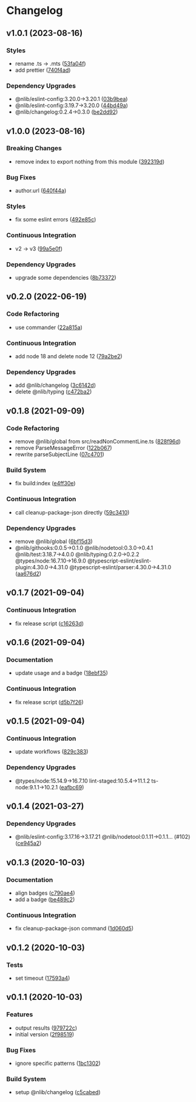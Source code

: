 # Changelog

## v1.0.1 (2023-08-16)

### Styles

- rename .ts → .mts ([53fa04f](https://github.com/nlibjs/lint-commit/commit/53fa04f84deace64adf502db597847d0f0723e4b))
- add prettier ([740f4ad](https://github.com/nlibjs/lint-commit/commit/740f4ad5fa6e21efc50dec7c26605847462e9233))

### Dependency Upgrades

- @nlib/eslint-config:3.20.0→3.20.1 ([03b9bea](https://github.com/nlibjs/lint-commit/commit/03b9beaf420fa95789ed0f4cc2190838e29c3350))
- @nlib/eslint-config:3.19.7→3.20.0 ([44bd49a](https://github.com/nlibjs/lint-commit/commit/44bd49abaa467a2ee04a9e62bc1c9df229b073d1))
- @nlib/changelog:0.2.4→0.3.0 ([be2dd92](https://github.com/nlibjs/lint-commit/commit/be2dd92778dad33bf7c9423d5c1242abb96e7b01))

## v1.0.0 (2023-08-16)

### Breaking Changes

- remove index to export nothing from this module ([392319d](https://github.com/nlibjs/lint-commit/commit/392319d13eaf5856b21d0166d60a9f14cc90f382))

### Bug Fixes

- author.url ([640f44a](https://github.com/nlibjs/lint-commit/commit/640f44ac106899106ffa43cf4fbf5ec84a72bd92))

### Styles

- fix some eslint errors ([492e85c](https://github.com/nlibjs/lint-commit/commit/492e85cc77f242a8bdb88b3b62fa1e2fabd85eeb))

### Continuous Integration

- v2 → v3 ([99a5e0f](https://github.com/nlibjs/lint-commit/commit/99a5e0f1d130092a77ece71f0b6b39e2843ca137))

### Dependency Upgrades

- upgrade some dependencies ([8b73372](https://github.com/nlibjs/lint-commit/commit/8b73372869fd5a07ff029871c01b957b7cf47bc3))

## v0.2.0 (2022-06-19)

### Code Refactoring

- use commander ([22a815a](https://github.com/nlibjs/lint-commit/commit/22a815af37400268bb400ee13acc5e8fcd6bcd18))

### Continuous Integration

- add node 18 and delete node 12 ([79a2be2](https://github.com/nlibjs/lint-commit/commit/79a2be2bc6557254552361dd677f688d69f5e845))

### Dependency Upgrades

- add @nlib/changelog ([3c6142d](https://github.com/nlibjs/lint-commit/commit/3c6142d9583e595ea98f3b6dd2cb99e7d45c0b22))
- delete @nlib/typing ([c472ba2](https://github.com/nlibjs/lint-commit/commit/c472ba2a0cb66469cd3c1608ad7c6365df5e3db0))

## v0.1.8 (2021-09-09)

### Code Refactoring

- remove @nlib/global from src/readNonCommentLine.ts ([828f96d](https://github.com/nlibjs/lint-commit/commit/828f96d4528c508b0418c1206051e1fb3dd2d8d0))
- remove ParseMessageError ([122b067](https://github.com/nlibjs/lint-commit/commit/122b0677a28b6278e880d6ad3b48edd81a2f1ae7))
- rewrite parseSubjectLine ([07c4701](https://github.com/nlibjs/lint-commit/commit/07c4701b697ed91a98932882c42deca35a5d5fcc))

### Build System

- fix build:index ([e4ff30e](https://github.com/nlibjs/lint-commit/commit/e4ff30e9fba0c1e28e2f3e8fea3bd606ed489435))

### Continuous Integration

- call cleanup-package-json directly ([59c3410](https://github.com/nlibjs/lint-commit/commit/59c3410043cc3c4a6f3e052695de5e1406138524))

### Dependency Upgrades

- remove @nlib/global ([6bf15d3](https://github.com/nlibjs/lint-commit/commit/6bf15d32059a2d9ed13d32fb8bd5915b5e6f07ce))
- @nlib/githooks:0.0.5→0.1.0 @nlib/nodetool:0.3.0→0.4.1 @nlib/test:3.18.7→4.0.0 @nlib/typing:0.2.0→0.2.2 @types/node:16.7.10→16.9.0 @typescript-eslint/eslint-plugin:4.30.0→4.31.0 @typescript-eslint/parser:4.30.0→4.31.0 ([aa676d2](https://github.com/nlibjs/lint-commit/commit/aa676d2bb3b7078c686a043a0f30377e7294bb0a))

## v0.1.7 (2021-09-04)

### Continuous Integration

- fix release script ([c16263d](https://github.com/nlibjs/lint-commit/commit/c16263d5c36c8a77183589f0ff393549e1830722))

## v0.1.6 (2021-09-04)

### Documentation

- update usage and a badge ([18ebf35](https://github.com/nlibjs/lint-commit/commit/18ebf35abdd01e62a1dea894684369f47928a8d3))

### Continuous Integration

- fix release script ([d5b7f26](https://github.com/nlibjs/lint-commit/commit/d5b7f26cb32eb29df04f7b5ad97a3132ab52f3dd))

## v0.1.5 (2021-09-04)

### Continuous Integration

- update workflows ([829c383](https://github.com/nlibjs/lint-commit/commit/829c3834d3304929c22d10a24218178bf6c07889))

### Dependency Upgrades

- @types/node:15.14.9→16.7.10 lint-staged:10.5.4→11.1.2 ts-node:9.1.1→10.2.1 ([eafbc69](https://github.com/nlibjs/lint-commit/commit/eafbc69306ecdf4514a3b6b840d4ec0f63efb019))

## v0.1.4 (2021-03-27)

### Dependency Upgrades

- @nlib/eslint-config:3.17.16→3.17.21 @nlib/nodetool:0.1.11→0.1.1… (#102) ([ce945a2](https://github.com/nlibjs/lint-commit/commit/ce945a2fecd0d3146aed3b29c8edd459f8fe2b47))

## v0.1.3 (2020-10-03)

### Documentation

- align badges ([c790ae4](https://github.com/nlibjs/lint-commit/commit/c790ae4f73ec0408d26ba551d529371b0e5515c1))
- add a badge ([be489c2](https://github.com/nlibjs/lint-commit/commit/be489c238c0110a0ad1fa01a16bfc31c6134bbfc))

### Continuous Integration

- fix cleanup-package-json command ([1d060d5](https://github.com/nlibjs/lint-commit/commit/1d060d54fae9315db999acf286678456d71a0700))

## v0.1.2 (2020-10-03)

### Tests

- set timeout ([17593a4](https://github.com/nlibjs/lint-commit/commit/17593a4d3f134e635f05c792593a13578136c1b7))

## v0.1.1 (2020-10-03)

### Features

- output results ([979722c](https://github.com/nlibjs/lint-commit/commit/979722c1afba9f941be26c01cd5c2dd4ec0aeae9))
- initial version ([2f98519](https://github.com/nlibjs/lint-commit/commit/2f98519fc05e7344403087e3c3aeb4b906284c95))

### Bug Fixes

- ignore specific patterns ([1bc1302](https://github.com/nlibjs/lint-commit/commit/1bc13022c6982fd6ca2b2e29ba51a6d9e9588c68))

### Build System

- setup @nlib/changelog ([c5cabed](https://github.com/nlibjs/lint-commit/commit/c5cabed4ebf0fc1954622d261b2be2d042e7b05f))
